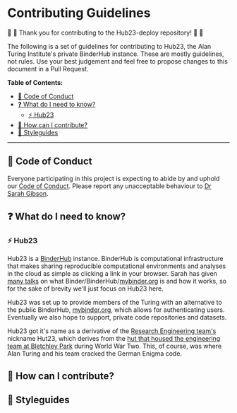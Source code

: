 # Contributing Guidelines

:space_invader: :tada: Thank you for contributing to the Hub23-deploy repository! :tada: :space_invader:

The following is a set of guidelines for contributing to Hub23, the Alan Turing Institute's private BinderHub instance.
These are mostly guidelines, not rules.
Use your best judgement and feel free to propose changes to this document in a Pull Request.

**Table of Contents:**

- [:purple_heart: Code of Conduct](#purple_heart-code-of-conduct)
- [:question: What do I need to know?](#question-what-do-i-need-to-know)
  - [:zap: Hub23](#zap-hub23)
- [:gift: How can I contribute?](#gift-how-can-i-contribute)
- [:art: Styleguides](#art-styleguides)

---

## :purple_heart: Code of Conduct

Everyone participating in this project is expecting to abide by and uphold our [Code of Conduct](CODE_OF_CONDUCT.md).
Please report any unacceptable behaviour to [Dr Sarah Gibson](mailto:sgibson@turing.ac.uk).

## :question: What do I need to know?

### :zap: Hub23

Hub23 is a [BinderHub](https://binderhub.readthedocs.io) instance.
BinderHub is computational infrastructure that makes sharing reproducible computational environments and analyses in the cloud as simple as clicking a link in your browser.
Sarah has given [many talks](https://sgibson91.github.io/speaking/) on what Binder/BinderHub/[mybinder.org](https://mybinder.org) is and how it works, so for the sake of brevity we'll just focus on Hub23 here.

Hub23 was set up to provide members of the Turing with an alternative to the public BinderHub, [mybinder.org](https://mybinder.org), which allows for authenticating users.
Eventually we also hope to support, private code repositories and datasets.

Hub23 got it's name as a derivative of the [Research Engineering team's](https://www.turing.ac.uk/research/research-programmes/research-engineering) nickname Hut23, which derives from the [hut that housed the engineering team at Bletchley Park](https://en.wikipedia.org/wiki/Bletchley_Park#Huts) during World War Two.
This, of course, was where Alan Turing and his team cracked the German Enigma code.

## :gift: How can I contribute?

## :art: Styleguides
